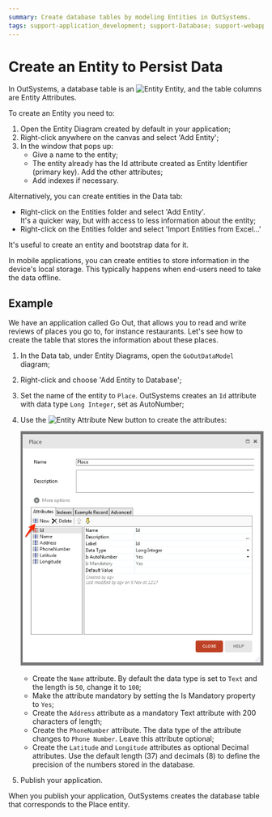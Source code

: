 ```yaml
---
summary: Create database tables by modeling Entities in OutSystems.
tags: support-application_development; support-Database; support-webapps
---
```


# Create an Entity to Persist Data
  
In OutSystems, a database table is an ![Entity](../../../shared/icons-service-studio/entity.png) Entity, and the table columns are Entity Attributes.

To create an Entity you need to:

1. Open the Entity Diagram created by default in your application; 
2. Right-click anywhere on the canvas and select 'Add Entity';
3. In the window that pops up:
    * Give a name to the entity;
    * The entity already has the Id attribute created as Entity Identifier (primary key). Add the other attributes;
    * Add indexes if necessary.

Alternatively, you can create entities in the Data tab:

* Right-click on the Entities folder and select 'Add Entity'.   
It's a quicker way, but with access to less information about the entity;
* Right-click on the Entities folder and select 'Import Entities from Excel...'

It's useful to create an entity and bootstrap data for it.

In mobile applications, you can create entities to store information in the
device's local storage. This typically happens when end-users need to take the
data offline.


## Example

We have an application called Go Out, that allows you to read and write
reviews of places you go to, for instance restaurants. Let's see how to create
the table that stores the information about these places.

1. In the Data tab, under Entity Diagrams, open the `GoOutDataModel` diagram;
2. Right-click and choose 'Add Entity to Database';
3. Set the name of the entity to `Place`. OutSystems creates an `Id` attribute with data type `Long Integer`, set as AutoNumber;
4. Use the ![Entity Attribute](../../../shared/icons-service-studio/entity-attribute.png) New button to create the attributes:

    ![](images/entity-editor.png)

    * Create the `Name` attribute. By default the data type is set to `Text` and the length is `50`, change it to `100`;
    * Make the attribute mandatory by setting the Is Mandatory property to `Yes`;
    * Create the `Address` attribute as a mandatory Text attribute with 200 characters of length;
    * Create the `PhoneNumber` attribute. The data type of the attribute changes to `Phone Number`. Leave this attribute optional; 
    * Create the `Latitude` and `Longitude` attributes as optional Decimal attributes. Use the default length (37) and decimals (8) to define the precision of the numbers stored in the database. 
5. Publish your application.

When you publish your application, OutSystems creates the database table that
corresponds to the Place entity.